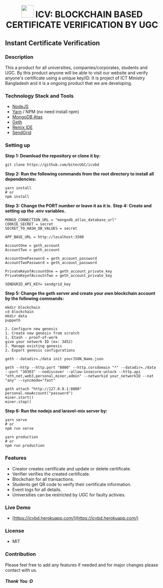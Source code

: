 
# <h1 align="center"><img src="https://user-images.githubusercontent.com/96743100/160246953-3134121f-edc3-4b43-bc7a-1ed5f5ddb994.png" height="40px" width="40px"/> ICV: BLOCKCHAIN BASED CERTIFICATE VERIFICATION BY UGC </h1>
## Instant Certificate Verification



### Description

This a product for all universities, companies/corporates, students and UGC. By this product anyone will be able to visit our website and verify anyone's certificate using a unique key/ID. It is project of ICT Ministry Bangladesh and it is a ongoing product that we are developing.

### Technology Stack and Tools

  - [NodeJS](https://nodejs.org/en/)
  - [Yarn](https://yarnpkg.com/) / NPM (no need install npm)
  - [MongoDB Atas](https://www.mongodb.com/atlas/database)
  - [Geth](https://geth.ethereum.org/)
  - [Remix IDE](https://remix.ethereum.org/)
  - [SendGrid](https://sendgrid.com/)

### Setting up

  **Step 1: Download the repository or clone it by:**
  ```shell
  git clone https://github.com/bitecUGC/icvbd
  ```

  **Step 2: Run the following commands from the root directory to install all dependencies:**
  ```shell
  yarn install 
  # or
  npm install
  ```

  **Step 3: Change the PORT number or leave it as it is.**
  **Step 4: Create and setting up the .env variables.**

  ```shell
  MONGO_CONNECTION_URL = "mongodb_atlas_database_url"
  COOKIE_SECRET = secret
  SECRET_TO_HASH_DB_VALUES = secret

  APP_BASE_URL = http://localhost:3500

  AccountOne = geth_account
  AccountTwo = geth_account

  AccountOnePassword = geth_account_password
  AccountTwoPassword = geth_account_password

  PrivateKeyofAccountOne = geth_account_private_key
  PrivateKeyofAccoutnTwo = geth_account_private_key

  SENDGRID_API_KEY= sendgrid_key
  ```

  **Step 5: Change the geth server and create your own blockchain account by the following commands:**

  ```shell
  mkdir blockchain
  cd blockchain
  mkdir data
  puppeth
  
  2. Configure new genesis
  1. Create new genesis from scratch
  1. Etash - proof-of-work
  give your network ID (ex: 3452)
  2. Manage existing genesis
  2. Export genesis configurations

  geth --datadir=./data init yourJSON_Name.json

  geth --http --http.port "8000" --http.corsdomain "*" --datadir=./data --port "30303" --nodiscover --allow-insecure-unlock --http.api "eth,net,web3,personal,miner,admin" --networkid your_networkID --nat "any" --syncmode="fast"

  geth attach "http://127.0.0.1:8000"
  personal.newAccount("password")
  miner.start()
  miner.stop()
  ```
  **Step 6: Run the nodejs and laravel-mix server by:**
  ```shell
  yarn serve
  # or
  npm run serve

  yarn production
  # or
  npm run production
  ```

### Features

  - Creator creates certificate and update or delete certificate.
  - Verifier verifies the created certificate.
  - Blockchain for all transactions.
  - Students get QR code to verify their certificate information.
  - Event logs for all details.
  - Universities can be restricted by UGC for faulty activies.

### Live Demo
  - [https://icvbd.herokuapp.com/](https://icvbd.herokuapp.com/)

### License
  - MIT

### Contribution

Please feel free to add any features if needed and for major changes please contact with us.

##### Thank You :D
